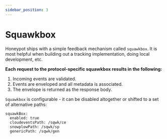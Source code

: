 ```yaml
---
sidebar_position: 3
---
```


# Squawkbox


Honeypot ships with a simple feedback mechanism called `squawkbox`. It is most helpful when building out a tracking implementation, doing local development, etc.

**Each request to the protocol-specific squawkbox results in the following:**

1. Incoming events are validated.
2. Events are enveloped and all metadata is associated.
2. The envelope is returned as the response body.


`Squawkbox` is configurable - it can be disabled altogether or shifted to a set of alternative paths:

```
squawkBox:
  enabled: true
  cloudeventsPath: /sqwk/ce
  snowplowPath: /sqwk/sp
  genericPath: /sqwk/gen
```
